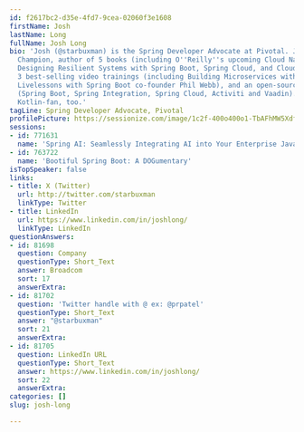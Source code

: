 ```yaml
---
id: f2617bc2-d35e-4fd7-9cea-02060f3e1608
firstName: Josh
lastName: Long
fullName: Josh Long
bio: 'Josh (@starbuxman) is the Spring Developer Advocate at Pivotal. Josh is a Java
  Champion, author of 5 books (including O''Reilly''s upcoming Cloud Native Java:
  Designing Resilient Systems with Spring Boot, Spring Cloud, and Cloud Foundry) and
  3 best-selling video trainings (including Building Microservices with Spring Boot
  Livelessons with Spring Boot co-founder Phil Webb), and an open-source contributor
  (Spring Boot, Spring Integration, Spring Cloud, Activiti and Vaadin). He is a huge
  Kotlin-fan, too.'
tagLine: Spring Developer Advocate, Pivotal
profilePicture: https://sessionize.com/image/1c2f-400o400o1-TbAFhMW5XdfBkKGsu9z4we.jpg
sessions:
- id: 771631
  name: 'Spring AI: Seamlessly Integrating AI into Your Enterprise Java Applications'
- id: 763722
  name: 'Bootiful Spring Boot: A DOGumentary'
isTopSpeaker: false
links:
- title: X (Twitter)
  url: http://twitter.com/starbuxman
  linkType: Twitter
- title: LinkedIn
  url: https://www.linkedin.com/in/joshlong/
  linkType: LinkedIn
questionAnswers:
- id: 81698
  question: Company
  questionType: Short_Text
  answer: Broadcom
  sort: 17
  answerExtra:
- id: 81702
  question: 'Twitter handle with @ ex: @prpatel'
  questionType: Short_Text
  answer: "@starbuxman"
  sort: 21
  answerExtra:
- id: 81705
  question: LinkedIn URL
  questionType: Short_Text
  answer: https://www.linkedin.com/in/joshlong/
  sort: 22
  answerExtra:
categories: []
slug: josh-long

---
```

